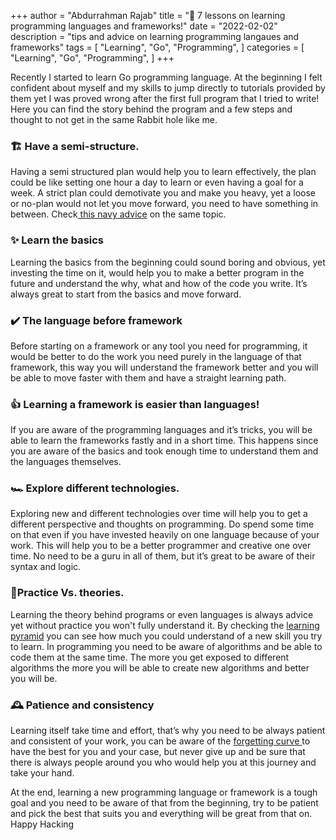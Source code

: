 +++
author = "Abdurrahman Rajab"
title = "📖 7 lessons on learning programming languages and frameworks!"
date = "2022-02-02"
description = "tips and advice on learning programming langaues and frameworks"
tags = [
    "Learning",
    "Go",
    "Programming",
]
categories = [
    "Learning",
    "Go",
    "Programming",
]
+++


Recently I started to learn Go programming language. At the beginning I felt confident about myself and my skills to jump directly to tutorials provided by them yet I was proved wrong after the first full program that I tried to write! Here you can find the story behind the program and a few steps and thought to not get in the same Rabbit hole like me. 



### 🏗️ Have a semi-structure. 

Having a semi structured plan would help you to learn effectively, the plan could be like setting one hour a day to learn or even having a goal for a week. A strict plan could demotivate you and make you heavy, yet a loose or no-plan would not let you move forward, you need to have something in between. Check[ this navy advice](https://www.youtube.com/watch?v=3sJd2yoWh-0&list=PLjIP_vUVMhGIjdw2AW1GBllXF_KJmbj9O) on the same topic. 



### ✨ Learn the basics

Learning the basics from the beginning could sound boring and obvious, yet investing the time on it, would help you to make a better program in the future and understand the why, what and how of the code you write. It’s always great to start from the basics and move forward. 



### ✔️ The language before framework

Before starting on a framework or any tool you need for programming, it would  be better to do the work you need purely in the language of that framework, this way you will understand the framework better and you will be able to move faster with them and have a straight learning path. 



### 👍 Learning a framework is easier than languages! 

If you are aware of the programming languages and it’s tricks, you will be able to learn the frameworks fastly and in a short time. This happens since you are aware of the basics and took enough time to understand them and the languages themselves. 



### 🏎️ Explore different technologies. 

Exploring new and different technologies over time will help you to get a different perspective and thoughts on programming. Do spend some time on that even if you have invested heavily on one language because of your work. This will help you to be a better programmer and creative one over time. No need to be a guru in all of them, but it’s great to be aware of their syntax and logic. 



### 📓Practice Vs. theories. 

Learning the theory behind programs or even languages is always advice yet without practice you won't fully understand it. By checking the [learning pyramid](https://www.educationcorner.com/the-learning-pyramid.html) you can see how much you could understand of a new skill you try to learn. In programming you need to be aware of algorithms and be able to code them at the same time. The more you get exposed to different algorithms the more you will be able to create new algorithms and better you will be. 



### 🕰️ Patience and consistency

Learning itself take time and effort, that’s why you need to be always patient and consistent of your work, you can be aware of the [forgetting curve ](https://en.wikipedia.org/wiki/Forgetting_curve)to have the best for you and your case, but never give up and be sure that there is always people around you who would help you at this journey and take your hand. 

At the end, learning a new programming language or framework is a tough goal and you need to be aware of that from the beginning, try to be patient and pick the best that suits you and everything will be great from that on. Happy Hacking 
